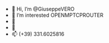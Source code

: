 - 👋 Hi, I’m @GiuseppeVERO
- 👀 I’m interested OPENMPTCPROUTER 
- 🌱 
- 💞️
- 📫 (+39) 331.6025816

<!---
GiuseppeVERO/GiuseppeVERO is a ✨ special ✨ repository because its `README.md` (this file) appears on your GitHub profile.
You can click the Preview link to take a look at your changes.
--->
